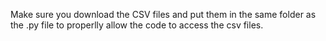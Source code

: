 Make sure you download the CSV files and put them in the same folder as the .py file to properlly allow the code to access the csv files.
